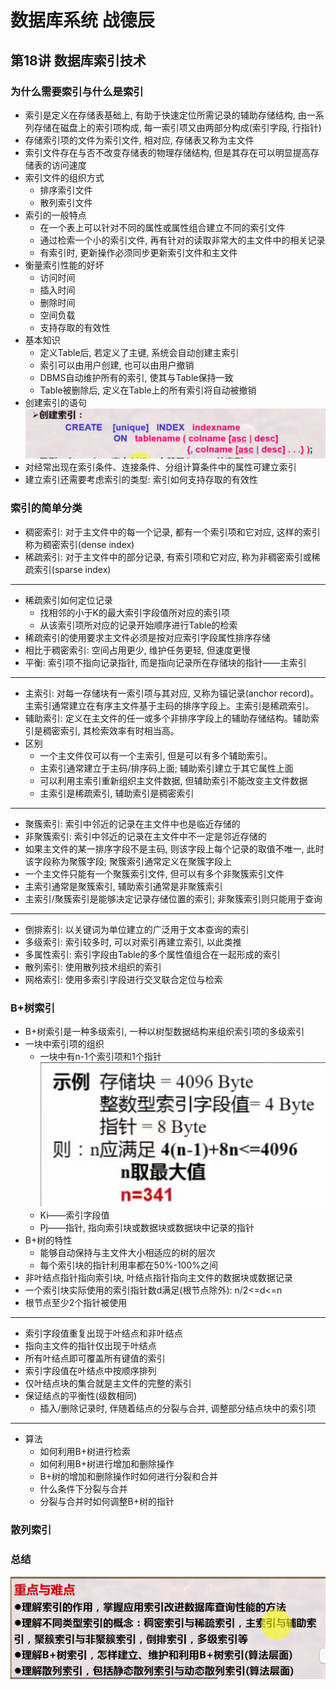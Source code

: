 # 数据库系统 战德辰
## 第18讲 数据库索引技术
### 为什么需要索引与什么是索引
* 索引是定义在存储表基础上, 有助于快速定位所需记录的辅助存储结构, 由一系列存储在磁盘上的索引项构成, 每一索引项又由两部分构成(索引字段, 行指针)
* 存储索引项的文件为索引文件, 相对应, 存储表又称为主文件
* 索引文件存在与否不改变存储表的物理存储结构, 但是其存在可以明显提高存储表的访问速度
* 索引文件的组织方式
    * 排序索引文件
    * 散列索引文件
* 索引的一般特点
    * 在一个表上可以针对不同的属性或属性组合建立不同的索引文件
    * 通过检索一个小的索引文件, 再有针对的读取非常大的主文件中的相关记录
    * 有索引时, 更新操作必须同步更新索引文件和主文件
* 衡量索引性能的好坏
    * 访问时间
    * 插入时间
    * 删除时间
    * 空间负载
    * 支持存取的有效性
* 基本知识
    * 定义Table后, 若定义了主键, 系统会自动创建主索引
    * 索引可以由用户创建, 也可以由用户撤销
    * DBMS自动维护所有的索引, 使其与Table保持一致
    * Table被删除后, 定义在Table上的所有索引将自动被撤销
* 创建索引的语句  
![语法](imgs/image-84.png)
* 对经常出现在索引条件、连接条件、分组计算条件中的属性可建立索引
* 建立索引还需要考虑索引的类型: 索引如何支持存取的有效性
### 索引的简单分类
* 稠密索引: 对于主文件中的每一个记录, 都有一个索引项和它对应, 这样的索引称为稠密索引(dense index)
* 稀疏索引: 对于主文件中的部分记录, 有索引项和它对应, 称为非稠密索引或稀疏索引(sparse index)
---
* 稀疏索引如何定位记录
    * 找相邻的小于K的最大索引字段值所对应的索引项
    * 从该索引项所对应的记录开始顺序进行Table的检索
* 稀疏索引的使用要求主文件必须是按对应索引字段属性排序存储
* 相比于稠密索引: 空间占用更少, 维护任务更轻, 但速度更慢
* 平衡: 索引项不指向记录指针, 而是指向记录所在存储块的指针——主索引
---
* 主索引: 对每一存储块有一索引项与其对应, 又称为锚记录(anchor record)。主索引通常建立在有序主文件基于主码的排序字段上。主索引是稀疏索引。
* 辅助索引: 定义在主文件的任一或多个非排序字段上的辅助存储结构。辅助索引是稠密索引, 其检索效率有时相当高。
* 区别
    * 一个主文件仅可以有一个主索引, 但是可以有多个辅助索引。
    * 主索引通常建立于主码/排序码上面; 辅助索引建立于其它属性上面
    * 可以利用主索引重新组织主文件数据, 但辅助索引不能改变主文件数据
    * 主索引是稀疏索引, 辅助索引是稠密索引
---
* 聚簇索引: 索引中邻近的记录在主文件中也是临近存储的
* 非聚簇索引: 索引中邻近的记录在主文件中不一定是邻近存储的
* 如果主文件的某一排序字段不是主码, 则该字段上每个记录的取值不唯一, 此时该字段称为聚簇字段; 聚簇索引通常定义在聚簇字段上
* 一个主文件只能有一个聚簇索引文件, 但可以有多个非聚簇索引文件
* 主索引通常是聚簇索引, 辅助索引通常是非聚簇索引
* 主索引/聚簇索引是能够决定记录存储位置的索引; 非聚簇索引则只能用于查询
---
* 倒排索引: 以关键词为单位建立的广泛用于文本查询的索引
* 多级索引: 索引较多时, 可以对索引再建立索引, 以此类推
* 多属性索引: 索引字段由Table的多个属性值组合在一起形成的索引
* 散列索引: 使用散列技术组织的索引
* 网格索引: 使用多索引字段进行交叉联合定位与检索
### B+树索引
* B+树索引是一种多级索引, 一种以树型数据结构来组织索引项的多级索引
* 一块中索引项的组织
    * 一块中有n-1个索引项和1个指针  
    ![example](imgs/image-85.png)
    * Ki——索引字段值
    * Pj——指针, 指向索引块或数据块或数据块中记录的指针
* B+树的特性
    * 能够自动保持与主文件大小相适应的树的层次
    * 每个索引块的指针利用率都在50%-100%之间
* 非叶结点指针指向索引块, 叶结点指针指向主文件的数据块或数据记录
* 一个索引块实际使用的索引指针数d满足(根节点除外): n/2<=d<=n
* 根节点至少2个指针被使用
---
* 索引字段值重复出现于叶结点和非叶结点
* 指向主文件的指针仅出现于叶结点
* 所有叶结点即可覆盖所有键值的索引
* 索引字段值在叶结点中按顺序排列
* 仅叶结点块的集合就是主文件的完整的索引
* 保证结点的平衡性(级数相同)
    * 插入/删除记录时, 伴随着结点的分裂与合并, 调整部分结点块中的索引项
---
* 算法
    * 如何利用B+树进行检索
    * 如何利用B+树进行增加和删除操作
    * B+树的增加和删除操作时如何进行分裂和合并
    * 什么条件下分裂与合并
    * 分裂与合并时如何调整B+树的指针
### 散列索引
### 总结
![章节重难点](imgs/image-83.png)
